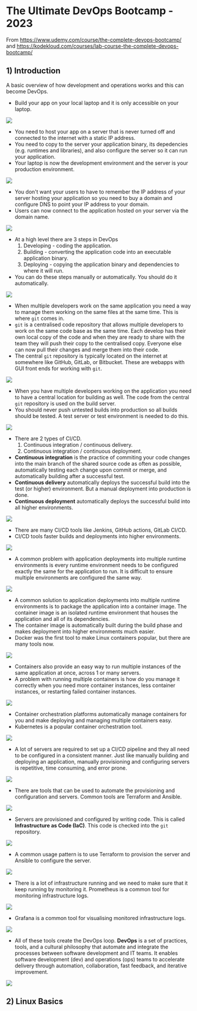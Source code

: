 # The Ultimate DevOps Bootcamp - 2023

From https://www.udemy.com/course/the-complete-devops-bootcamp/ and https://kodekloud.com/courses/lab-course-the-complete-devops-bootcamp/

## 1) Introduction

A basic overview of how development and operations works and this can become DevOps.

* Build your app on your local laptop and it is only accessible on your laptop.

![](images/devops01.png)

* You need to host your app on a server that is never turned off and connected to the internet with a static IP address.
* You need to copy to the server  your application binary, its depedencies (e.g. runtimes and libraries), and also configure the server so it can run your application.
* Your laptop is now the development environment and the server is your production environment.

![](images/devops02.png)

* You don't want your users to have to remember the IP address of your server hosting your application so you need to buy a domain and configure DNS to point your IP address to your domain.
* Users can now connect to the application hosted on your server via the domain name.

![](images/devops03.png)

* At a high level there are 3 steps in DevOps
  1. Developing - coding the application.
  2. Building - converting the application code into an executable application binary.
  3. Deploying - copying the application binary and dependencies to where it will run.
* You can do these steps manually or automatically. You should do it automatically.

![](images/devops04.png)

* When multiple developers work on the same application you need a way to manage them working on the same files at the same time. This is where `git` comes in.
* `git` is a centralised code repository that allows multiple developers to work on the same code base as the same time. Each develop has their own local copy of the code and when they are ready to share with the team they will push their copy to the centralised copy. Everyone else can now pull their changes and merge them into their code.
* The central `git` repository is typically located on the internet at somewhere like GitHub, GitLab, or Bitbucket. These are webapps with GUI front ends for working with `git`.

![](images/devops05.png)

* When you have multiple developers working on the application you need to have a central location for building as well. The code from the central `git` repository is used on the build server.
* You should never push untested builds into production so all builds should be tested. A test server or test environment is needed to do this.

![](images/devops06.png)

* There are 2 types of CI/CD.
  1. Continuous integration / continuous delivery.
  2. Continuous integration / continuous deployment.
* **Continuous integration** is the practice of commiting your code changes into the main branch of the shared source code as often as possible, automatically testing each change upon commit or merge, and automatically building after a successful test.
* **Continuous delivery** automatically deploys the successful build into the test (or higher) environment. But a manual deployment into production is done.
* **Continuous deployment** automatically deploys the successful build into all higher environments.

![](images/devops07.png)

* There are many CI/CD tools like Jenkins, GitHub actions, GitLab CI/CD.
* CI/CD tools faster builds and deployments into higher environments.

![](images/devops08.png)

* A common problem with application deployments into multiple runtime environments is every runtime environment needs to be configured exactly the same for the application to run. It is difficult to ensure multiple environments are configured the same way.

![](images/devops09.png)

* A common solution to application deployments into multiple runtime environments is to package the application into a container image. The container image is an isolated runtime environment that houses the application and all of its dependencies.
* The container image is automatically built during the build phase and makes deployment into higher environments much easier.
* Docker was the first tool to make Linux containers popular, but there are many tools now.

![](images/devops10.png)

* Containers also provide an easy way to run multiple instances of the same application at once, across 1 or many servers.
* A problem with running multiple containers is how do you manage it correctly when you need more container instances, less container instances, or restarting failed container instances.

![](images/devops11.png)

* Container orchestration platforms automatically manage containers for you and make deploying and managing multiple containers easy.
* Kubernetes is a popular container orchestration tool.

![](images/devops12.png)

* A lot of servers are required to set up a CI/CD pipeline and they all need to be configured in a consistent manner. Just like manually building and deploying an application, manually provisioning and configuring servers is repetitive, time consuming, and error prone.

![](images/devops13.png)

* There are tools that can be used to automate the provisioning and configuration and servers. Common tools are Terraform and Ansible.

![](images/devops14.png)

* Servers are provisioned and configured by writing code. This is called **Infrastructure as Code (IaC)**. This code is checked into the `git` repository.

![](images/devops15.png)

* A common usage pattern is to use Terraform to provision the server and Ansible to configure the server.

![](images/devops16.png)

* There is a lot of infrastructure running and we need to make sure that it keep running by monitoring it. Prometheus is a common tool for monitoring infrastructure logs.

![](images/devops17.png)

* Grafana is a common tool for visualising monitored infrastructure logs.

![](images/devops18.png)

* All of these tools create the DevOps loop. **DevOps** is a set of practices, tools, and a cultural philosophy that automate and integrate the processes between software development and IT teams. It enables software development (dev) and operations (ops) teams to accelerate delivery through automation, collaboration, fast feedback, and iterative improvement.

![](images/devops19.png)

## 2) Linux Basics

